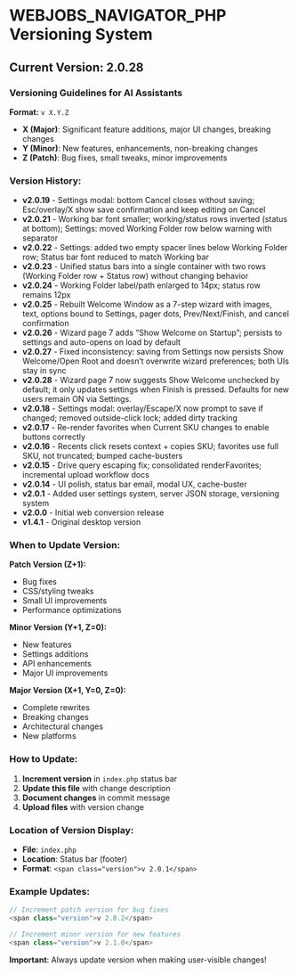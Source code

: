 # WEBJOBS_NAVIGATOR_PHP Versioning System

## Current Version: 2.0.28

### Versioning Guidelines for AI Assistants

**Format:** `v X.Y.Z`
- **X (Major)**: Significant feature additions, major UI changes, breaking changes
- **Y (Minor)**: New features, enhancements, non-breaking changes  
- **Z (Patch)**: Bug fixes, small tweaks, minor improvements

### Version History:
- **v2.0.19** - Settings modal: bottom Cancel closes without saving; Esc/overlay/X show save confirmation and keep editing on Cancel
- **v2.0.21** - Working bar font smaller; working/status rows inverted (status at bottom); Settings: moved Working Folder row below warning with separator
- **v2.0.22** - Settings: added two empty spacer lines below Working Folder row; Status bar font reduced to match Working bar
- **v2.0.23** - Unified status bars into a single container with two rows (Working Folder row + Status row) without changing behavior
- **v2.0.24** - Working Folder label/path enlarged to 14px; status row remains 12px
- **v2.0.25** - Rebuilt Welcome Window as a 7-step wizard with images, text, options bound to Settings, pager dots, Prev/Next/Finish, and cancel confirmation
- **v2.0.26** - Wizard page 7 adds “Show Welcome on Startup”; persists to settings and auto-opens on load by default
- **v2.0.27** - Fixed inconsistency: saving from Settings now persists Show Welcome/Open Root and doesn’t overwrite wizard preferences; both UIs stay in sync
- **v2.0.28** - Wizard page 7 now suggests Show Welcome unchecked by default; it only updates settings when Finish is pressed. Defaults for new users remain ON via Settings.
- **v2.0.18** - Settings modal: overlay/Escape/X now prompt to save if changed; removed outside-click lock; added dirty tracking
- **v2.0.17** - Re-render favorites when Current SKU changes to enable buttons correctly
- **v2.0.16** - Recents click resets context + copies SKU; favorites use full SKU, not truncated; bumped cache-busters
- **v2.0.15** - Drive query escaping fix; consolidated renderFavorites; incremental upload workflow docs
- **v2.0.14** - UI polish, status bar email, modal UX, cache-buster
- **v2.0.1** - Added user settings system, server JSON storage, versioning system
- **v2.0.0** - Initial web conversion release
- **v1.4.1** - Original desktop version

### When to Update Version:

**Patch Version (Z+1):**
- Bug fixes
- CSS/styling tweaks
- Small UI improvements
- Performance optimizations

**Minor Version (Y+1, Z=0):**
- New features
- Settings additions
- API enhancements
- Major UI improvements

**Major Version (X+1, Y=0, Z=0):**
- Complete rewrites
- Breaking changes
- Architectural changes
- New platforms

### How to Update:

1. **Increment version** in `index.php` status bar
2. **Update this file** with change description
3. **Document changes** in commit message
4. **Upload files** with version change

### Location of Version Display:
- **File**: `index.php`
- **Location**: Status bar (footer)
- **Format**: `<span class="version">v 2.0.1</span>`

### Example Updates:
```php
// Increment patch version for bug fixes
<span class="version">v 2.0.2</span>

// Increment minor version for new features  
<span class="version">v 2.1.0</span>
```

**Important**: Always update version when making user-visible changes!
